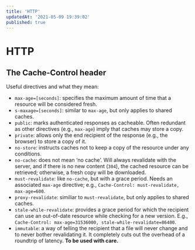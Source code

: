 ```yaml
---
title: 'HTTP'
updatedAt: '2021-05-09 19:39:02'
published: true
---
```


# HTTP

## The Cache-Control header

Useful directives and what they mean:

- `max-age=[seconds]`: specifies the maximum amount of time that a resource will be considered fresh.
- `s-maxage=[seconds]`: similar to `max-age`, but only applies to shared caches.
- `public`: marks authenticated responses as cacheable. Often redundant as other directives (e.g., `max-age`) imply that caches may store a copy.
- `private`: allows only the end recipient of the response (e.g., the browser) to store a copy of it.
- `no-store`: instructs caches not to keep a copy of the resource under any conditions.
- `no-cache`: does not mean ‘no cache’. Will always revalidate with the server, and if there is no new content (`304`), the cached resource can be retrieved; otherwise, a fresh copy will be downloaded.
- `must-revalidate`: like `no-cache`, but with a grace period. Needs an associated `max-age` directive; e.g., `Cache-Control: must-revalidate, max-age=600`.
- `proxy-revalidate`: similiar to `must-revalidate`, but only applies to shared caches.
- `stale-while-revalidate`: provides a grace period for which the recipient can use an out-of-date resource while checking for a new version. E.g., `Cache-Control: max-age=31536000, stale-while-revalidate=86400`.
- `immutable`: a way of telling the recipient that a file will never change and to never bother revalidating it. It completely cuts out the overhead of a roundtrip of latency. **To be used with care.**
